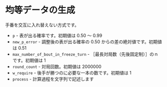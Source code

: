 # 均等データの生成

手番を交互に入れ替えない方式です。  

* `p` - 表が出る確率です。初期値は 0.50 ～ 0.99
* `new_p_error` - 調整後の表が出る確率の 0.50 からの差の絶対値です。初期値は 0.51
* `max_number_of_bout_in_freeze_turn` - ［最長対局数（先後固定制）］のｎです。初期値は 1
* `round_count` - 対局回数。初期値は 2000000
* `w_require` - 後手が勝つのに必要な一本の数です。初期値は 1
* `process` - 計算過程を文字列で記述します

